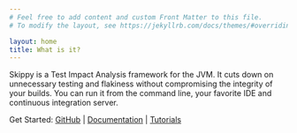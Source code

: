 ```yaml
---
# Feel free to add content and custom Front Matter to this file.
# To modify the layout, see https://jekyllrb.com/docs/themes/#overriding-theme-defaults

layout: home
title: What is it?
---
```

Skippy is a Test Impact Analysis framework for the JVM. It cuts down on unnecessary testing and flakiness without 
compromising the integrity of your builds. You can run it from the command line, your favorite IDE and continuous 
integration server.

Get Started: [GitHub](https://github.com/skippy-io) \| [Documentation](/docs/) \| [Tutorials](/tutorials/) 

